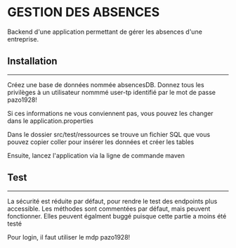 # GESTION DES ABSENCES

Backend d'une application permettant de gérer les absences d'une entreprise.


## Installation

---

Créez une base de données nommée absencesDB. Donnez tous les privilèges à un utilisateur nommmé user-tp
identifié par le mot de passe pazo1928!

Si ces informations ne vous conviennent pas, vous pouvez les changer dans le application.properties

Dans le dossier src/test/ressources se trouve un fichier SQL que vous pouvez copier coller pour insérer les données et créer les tables

Ensuite, lancez l'application via la ligne de commande maven

## Test
---
La sécurité est réduite par défaut, pour rendre le test des endpoints plus accessible. Les méthodes sont commentées par défaut, 
mais peuvent fonctionner. Elles peuvent égalment buggé puisque cette partie a moins été testé

Pour login, il faut utiliser le mdp pazo1928!